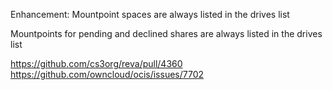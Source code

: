 Enhancement: Mountpoint spaces are always listed in the drives list

Mountpoints for pending and declined shares are always listed in the drives list

https://github.com/cs3org/reva/pull/4360
https://github.com/owncloud/ocis/issues/7702
